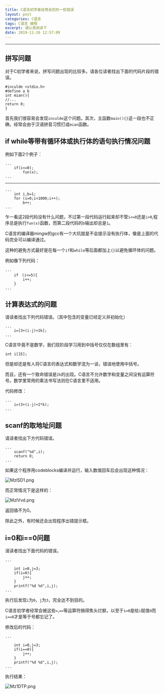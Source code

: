 ```yaml
---
title: C语言初学者经常会犯的一些错误
layout: post
categories: C语言
tags: C语言 编程
excerpt: 请认真阅读下
date: 2019-11-26 12:57:09
---
```

---------
## 拼写问题

对于C初学者来说，拼写问题出现的比较多。请各位读者找出下面的代码片段的错误。

	#inculde <stdio.h>
	#define a b
	int mian(){
	//...
	return 0;
	}

首先我们很容易会发现```inculde```这个问题。其次，主函数```main(){}```这一段也不正确，经常会由于汉语拼音习惯打成```mian```函数。

## if while等带有循环体或执行体的语句执行情况问题

例如下面2个例子：
	  
	

    ...
		if(i<=0);
			fun(x);
	...
	

----------

	...
		int i,b=1;
		for (i=0;i<1000;i++);
			b++;
	...

乍一看这2段代码没有什么问题，不过第一段代码运行起来却不管`i<=0`还是`i>0`,程序总是执行`fun(x)`函数，而第二段代码的`b`输出却总是`1`。

C语言的编译器mingw的gcc有一个大坑就是不会提示没有执行体，像是上面的代码完全可以编译通过。

这种的避免方式最好是在每一个```if```和```while```等后面都加上```{}```以避免循环体的问题。

例如像下列代码：

	...
		if　(i<=5){
			i++;
		}
	...

## 计算表达式的问题

请读者找出下列代码错误。（其中包含的变量已经定义并初始化）

	...
		i=[3+(i-j)+2k];
	...

C语言毕竟不是数学，我们现阶段学习用到中括号仅仅在数组里有：
	
	int i[15];

但是却还是有人将C语言的表达式和数学混为一谈，错误地使用中括号。

而且，还有一个致命错误是`2k`的出现。C语言不允许数字和变量之间没有运算符号。数学里常用的乘法书写法则在C语言里不适用。

代码修改：

	...
		i=(3+(i-j)+2*k);
	...

## scanf的取地址问题

请读者找出下方代码错误。

	...
		scanf("%d",i);
		return 0;
	...

如果这个程序用codeblocks编译并运行，输入数值回车后会出现这种情况：

![MzlSD1.png](https://s2.ax1x.com/2019/11/26/MzlSD1.png)

而正常情况下是这样的：

![MzlVvd.png](https://s2.ax1x.com/2019/11/26/MzlVvd.png)

返回值不为0。

除此之外，有时候还会出现程序出错提示框。

## i=0和i==0问题

请读者找出下面代码的错误。

	...
		
    	int i=0,j=3;
    	if(i=0){
    	    j++;
    	}
    	printf("%d %d",i,j);
    ...

执行后发现`i`为`0`，`j`为`3`，完全达不到目的。

C语言初学者经常会被这些`=`,`==`等运算符搞得焦头烂额，以至于`i=0`是给`i`赋值`0`而`i==0`才是等于号都忘记了。

修改后的代码：
	
	...
		
    	int i=0,j=3;
    	if(i==0){
    	    j++;
    	}
    	printf("%d %d",i,j);
    ...

执行结果：

![Mz1DTP.png](https://s2.ax1x.com/2019/11/26/Mz1DTP.png)

